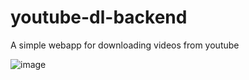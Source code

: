 # youtube-dl-backend
A simple webapp for downloading videos from youtube

![image](https://i.imgur.com/8kG14m5.png)
